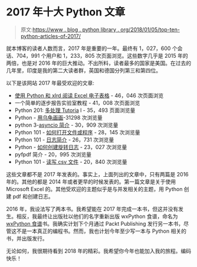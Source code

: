# 2017 年十大 Python 文章

> 原文:[https://www . blog . python library . org/2018/01/05/top-ten-python-articles-of-2017/](https://www.blog.pythonlibrary.org/2018/01/05/top-ten-python-articles-of-2017/)

就本博客的读者人数而言，2017 年是重要的一年。最终有 1，027，600 个会话、704，991 个用户和 1，233，805 次页面浏览。这些数字几乎是 2015 年的两倍，也是对 2016 年的巨大推动。不出所料，读者最多的国家是美国。在过去的几年里，印度是我的第二大读者群，英国和德国分列第三和第四位。

以下是该网站 2017 年最受欢迎的文章:

*   [使用 Python 和 xlrd 阅读 Excel 电子表格](https://www.blog.pythonlibrary.org/2014/04/30/reading-excel-spreadsheets-with-python-and-xlrd/) - 46，046 次页面浏览
*   一个简单的逐步报告实验室教程 - 41，008 次页面浏览
*   Python 201: [多处理 Tutoria](https://www.blog.pythonlibrary.org/2016/08/02/python-201-a-multiprocessing-tutorial/) l - 35，493 页面浏览量
*   Python - [用乌龟画画](https://www.blog.pythonlibrary.org/2012/08/06/python-using-turtles-for-drawing/)-31298 次浏览量
*   python 3-[asyncio 简介](https://www.blog.pythonlibrary.org/2016/07/26/python-3-an-intro-to-asyncio/) - 30，909 次浏览量
*   Python 101 - [如何打开文件或程序](https://www.blog.pythonlibrary.org/2010/09/04/python-101-how-to-open-a-file-or-program/) - 28，145 次浏览量
*   Python 101 - [日志简介](https://www.blog.pythonlibrary.org/2012/08/02/python-101-an-intro-to-logging/) - 26，731 次浏览量
*   Python - [如何创建旋转日志](https://www.blog.pythonlibrary.org/2014/02/11/python-how-to-create-rotating-logs/) - 23，027 次浏览量
*   pyfpdf 简介 - 20，995 次浏览量
*   Python 101 - [读写 csv 文件](https://www.blog.pythonlibrary.org/2014/02/26/python-101-reading-and-writing-csv-files/) - 20，840 次浏览量

这些文章都不是 2017 年发表的。事实上，上面列出的文章中，只有两篇是 2016 年的。其他的都是 2014 年或者更早的时候发表的。第一篇文章是关于使用 Microsoft Excel 的。其他受欢迎的主题似乎是与并发相关的主题，用 Python 创建 pdf 和创建日志。

2016 年，我设法写了两本书。我希望能在 2017 年完成一本书，但这并没有发生。相反，我最终让出版社以他们的名字重新出版 wxPython 食谱，命名为 [wxPython 食谱](https://www.blog.pythonlibrary.org/2017/12/19/wxpython-recipes-book-release/)书。我确实计划下个月通过 Packt Publishing 发行另一本书，尽管这不是一本真正的编程书。然而，我也计划今年至少写一本与 Python 相关的书，并出版发行。

无论如何，我很期待看到 2018 年的精彩。我希望你今年也能加入我的旅程。编码快乐！